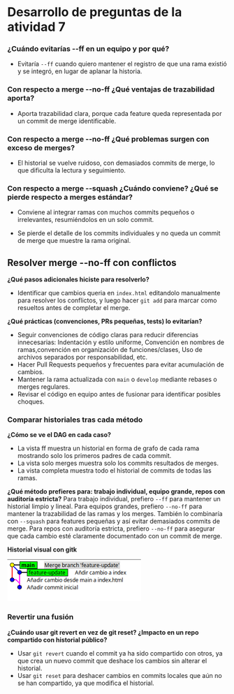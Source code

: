 # Desarrollo de preguntas de la atividad 7

### ¿Cuándo evitarías --ff en un equipo y por qué?  
- Evitaría `--ff` cuando quiero mantener el registro de que una rama existió y se integró, en lugar de aplanar la historia.  

### Con respecto a merge --no-ff ¿Qué ventajas de trazabilidad aporta?  
- Aporta trazabilidad clara, porque cada feature queda representada por un commit de merge identificable.  

### Con respecto a merge --no-ff ¿Qué problemas surgen con exceso de merges?  
- El historial se vuelve ruidoso, con demasiados commits de merge, lo que dificulta la lectura y seguimiento.  

### Con respecto a merge --squash ¿Cuándo conviene? ¿Qué se pierde respecto a merges estándar?
- Conviene al integrar ramas con muchos commits pequeños o irrelevantes, resumiéndolos en un solo commit.  

- Se pierde el detalle de los commits individuales y no queda un commit de merge que muestre la rama original.  

## Resolver merge --no-ff con conflictos
**¿Qué pasos adicionales hiciste para resolverlo?**

- Identificar que cambios queria en `index.html` editandolo manualmente para resolver los conflictos, y luego hacer `git add` para marcar como resueltos antes de completar el merge.

**¿Qué prácticas (convenciones, PRs pequeñas, tests) lo evitarían?**

- Seguir convenciones de código claras para reducir diferencias innecesarias: Indentación y estilo uniforme, Convención en nombres de ramas,convención en organización de funciones/clases, Uso de archivos separados por responsabilidad, etc.  
- Hacer Pull Requests pequeños y frecuentes para evitar acumulación de cambios.  
- Mantener la rama actualizada con `main` o `develop` mediante rebases o merges regulares.   
- Revisar el código en equipo antes de fusionar para identificar posibles choques.

### Comparar historiales tras cada método

**¿Cómo se ve el DAG en cada caso?**
- La vista ff muestra un historial en forma de grafo de cada rama mostrando solo los primeros padres de cada commit.
- La vista solo merges muestra solo los commits resultados de merges.
- La vista completa muestra todo el historial de commits de todas las ramas.

**¿Qué método prefieres para: trabajo individual, equipo grande, repos con auditoría estricta?**
Para trabajo individual, prefiero `--ff` para mantener un historial limpio y lineal.
Para equipos grandes, prefiero `--no-ff` para mantener la trazabilidad de las ramas y los merges. También lo combinaría con `--squash` para features pequeñas y así evitar demasiados commits de merge.
Para repos con auditoría estricta, prefiero `--no-ff` para asegurar que cada cambio esté claramente documentado con un commit de merge.

**Historial visual con gitk**

![](evidencias/capturas/graph.png)

### Revertir una fusión

**¿Cuándo usar git revert en vez de git reset? ¿Impacto en un repo compartido con historial público?**


- Usar `git revert` cuando el commit ya ha sido compartido con otros, ya que crea un nuevo commit que deshace los cambios sin alterar el historial.  
- Usar `git reset` para deshacer cambios en commits locales que aún no se han compartido, ya que modifica el historial.
